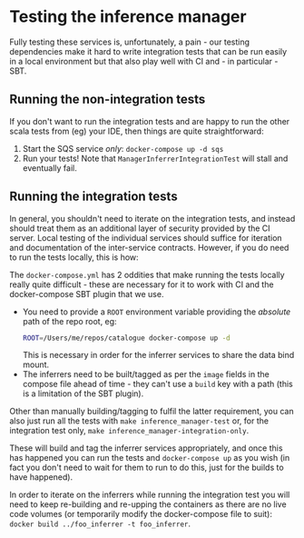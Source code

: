 # Testing the inference manager

Fully testing these services is, unfortunately, a pain - our testing dependencies make it hard to write integration tests that can be run easily in a local environment but that also play well with CI and - in particular - SBT.

## Running the non-integration tests

If you don't want to run the integration tests and are happy to run the other scala tests from (eg) your IDE, then things are quite straightforward:

1. Start the SQS service _only_: `docker-compose up -d sqs`
2. Run your tests! Note that `ManagerInferrerIntegrationTest` will stall and eventually fail.

## Running the integration tests

In general, you shouldn't need to iterate on the integration tests, and instead should treat them as an additional layer of security provided by the CI server. Local testing of the individual services should suffice for iteration and documentation of the inter-service contracts. However, if you do need to run the tests locally, this is how:

The `docker-compose.yml` has 2 oddities that make running the tests locally really quite difficult - these are necessary for it to work with CI and the docker-compose SBT plugin that we use.

- You need to provide a `ROOT` environment variable providing the _absolute_ path of the repo root, eg:
  ```bash
  ROOT=/Users/me/repos/catalogue docker-compose up -d
  ```
  This is necessary in order for the inferrer services to share the data bind mount.
- The inferrers need to be built/tagged as per the `image` fields in the compose file ahead of time - they can't use a `build` key with a path (this is a limitation of the SBT plugin).

Other than manually building/tagging to fulfil the latter requirement, you can also just run all the tests with `make inference_manager-test` or, for the integration test only, `make inference_manager-integration-only`.

These will build and tag the inferrer services appropriately, and once this has happened you can run the tests and `docker-compose up` as you wish (in fact you don't need to wait for them to run to do this, just for the builds to have happened).

In order to iterate on the inferrers while running the integration test you will need to keep re-building and re-upping the containers as there are no live code volumes (or temporarily modify the docker-compose file to suit): `docker build ../foo_inferrer -t foo_inferrer`.
